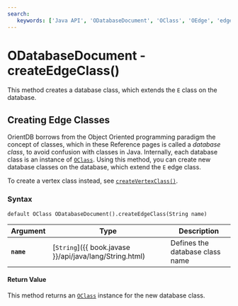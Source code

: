 ```yaml
---
search:
   keywords: ['Java API', 'ODatabaseDocument', 'OClass', 'OEdge', 'edge', 'create edge', 'createEdgeClass']
---
```


# ODatabaseDocument - createEdgeClass()

This method creates a database class, which extends the `E` class on the database.

## Creating Edge Classes

OrientDB borrows from the Object Oriented programming paradigm the concept of classes, which in these Reference pages is called a *database class*, to avoid confusion with classes in Java.  Internally, each database class is an instance of [`OClass`](../OClass.md).  Using this method, you can create new database classes on the database, which extend the `E` edge class.

To create a vertex class instead, see [`createVertexClass()`](createVertexClass.md).

### Syntax

```
default OClass ODatabaseDocument().createEdgeClass(String name)
```

| Argument | Type | Description |
|---|---|---|
| **`name`** | [`String`]({{ book.javase }}/api/java/lang/String.html) | Defines the database class name |

#### Return Value

This method returns an [`OClass`](../OClass.md) instance for the new database class.




